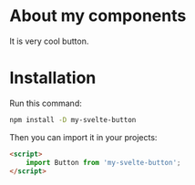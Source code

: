 # About my components

It is very cool button.

# Installation

Run this command:

```bash
npm install -D my-svelte-button
```

Then you can import it in your projects:

```html
<script> 
    import Button from 'my-svelte-button';
</script>
```
